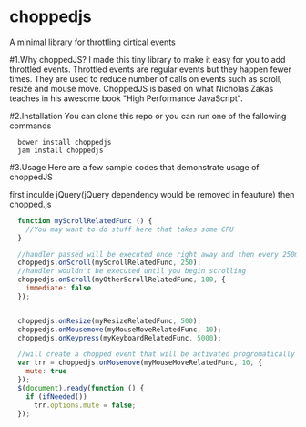 choppedjs
=========

A minimal library for throttling cirtical events

#1.Why choppedJS?
I made this tiny library to make it easy for you to add throttled events. Throttled events are regular events but they happen fewer times. They are used to reduce number of calls on events such as scroll, resize and mouse move. ChoppedJS is based on what Nicholas Zakas teaches in his awesome book "High Performance JavaScript".

#2.Installation
You can clone this repo or you can run one of the fallowing commands
```
  bower install choppedjs
  jam install choppedjs
```

#3.Usage
Here are a few sample codes that demonstrate usage of choppedJS


first inculde jQuery(jQuery dependency would be removed in feauture) then chopped.js

```javascript
  function myScrollRelatedFunc () {
    //You may want to do stuff here that takes some CPU
  }

  //handler passed will be executed once right away and then every 250ms while you are scrolling
  choppedjs.onScroll(myScrollRelatedFunc, 250);
  //handler wouldn't be executed until you begin scrolling
  choppedjs.onScroll(myOtherScrollRelatedFunc, 100, {
    immediate: false
  });


  choppedjs.onResize(myResizeRelatedFunc, 500);
  choppedjs.onMousemove(myMouseMoveRelatedFunc, 10);
  choppedjs.onKeypress(myKeyboardRelatedFunc, 5000);

  //will create a chopped event that will be activated progromatically
  var trr = choppedjs.onMosemove(myMouseMoveRelatedFunc, 10, {
    mute: true
  });
  $(document).ready(function () {
    if (ifNeeded())
      trr.options.mute = false;
  });

```
